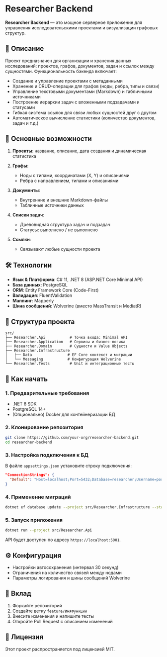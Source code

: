 # Researcher Backend

**Researcher Backend** — это мощное серверное приложение для управления исследовательскими проектами и визуализации графовых структур.

## 📖 Описание

Проект предназначен для организации и хранения данных исследований: проектов, графов, документов, задач и ссылок между сущностями. Функциональность бэкенда включает:

* Создание и управление проектами с метаданными
* Хранение и CRUD-операции для графов (ноды, ребра, типы и связи)
* Управление текстовыми документами (Markdown) и табличными источниками
* Построение иерархии задач с вложенными подзадачами и статусами
* Гибкая система ссылок для связи любых сущностей друг с другом
* Автоматическое вычисление статистики (количество документов, задач и т.д.)

## 🚀 Основные возможности

1. **Проекты**: название, описание, дата создания и динамическая статистика
2. **Графы**:

   * Ноды с типами, координатами (X, Y) и описаниями
   * Ребра с направлением, типами и описаниями
3. **Документы**:

   * Внутренние и внешние Markdown-файлы
   * Табличные источники данных
4. **Списки задач**:

   * Древовидная структура задач и подзадач
   * Статусы: выполнено / не выполнено
5. **Ссылки**:

   * Связывают любые сущности проекта

## 🛠 Технологии

* **Язык & Платформа**: C# 11, .NET 8 (ASP.NET Core Minimal API)
* **База данных**: PostgreSQL
* **ORM**: Entity Framework Core (Code-First)
* **Валидация**: FluentValidation
* **Маппинг**: Mapperly
* **Шина сообщений**: Wolverine (вместо MassTransit и MediatR)

## 📂 Структура проекта

```
src/
├── Researcher.Api           # Точка входа: Minimal API
├── Researcher.Application   # Сервисы и бизнес-логика
├── Researcher.Domain        # Сущности и Value Objects
├── Researcher.Infrastructure
│   ├── Data                # EF Core контекст и миграции
│   └── Messaging           # Конфигурация Wolverine
└── Researcher.Tests         # Unit и интеграционные тесты
```

## 📝 Как начать

### 1. Предварительные требования

* .NET 8 SDK
* PostgreSQL 14+
* (Опционально) Docker для контейнеризации БД

### 2. Клонирование репозитория

```bash
git clone https://github.com/your-org/researcher-backend.git
cd researcher-backend
```

### 3. Настройка подключения к БД

В файле `appsettings.json` установите строку подключения:

```json
"ConnectionStrings": {
  "Default": "Host=localhost;Port=5432;Database=researcher;Username=postgres;Password=your_password"
}
```

### 4. Применение миграций

```bash
dotnet ef database update --project src/Researcher.Infrastructure --startup-project src/Researcher.Api
```

### 5. Запуск приложения

```bash
dotnet run --project src/Researcher.Api
```

API будет доступен по адресу `https://localhost:5001`.

## ⚙️ Конфигурация

* Настройки автосохранения (интервал 30 секунд)
* Ограничения на количество связей между нодами
* Параметры логирования и шины сообщений Wolverine

## 🤝 Вклад

1. Форкайте репозиторий
2. Создайте ветку `feature/ИмяФункции`
3. Внесите изменения и напишите тесты
4. Откройте Pull Request с описанием изменений

## 📄 Лицензия

Этот проект распространяется под лицензией MIT.
